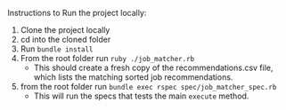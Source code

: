 Instructions to Run the project locally:

1. Clone the project locally
2. cd into the cloned folder
3. Run `bundle install`
4. From the root folder run `ruby ./job_matcher.rb`
   - This should create a fresh copy of the recommendations.csv file, which lists the matching sorted job recommendations.
5. from the root folder run `bundle exec rspec spec/job_matcher_spec.rb`
   - This will run the specs that tests the main `execute` method.
